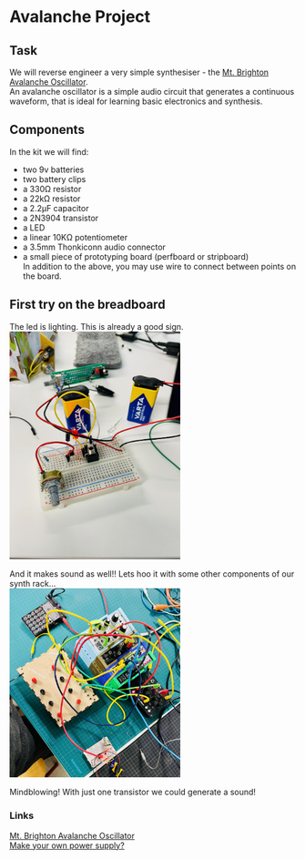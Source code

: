 

# Avalanche Project

## Task
We will reverse engineer a very simple synthesiser - the [Mt. Brighton Avalanche Oscillator](https://github.com/NorthCoastModularCollective/Mt.-Brighton-Avalanche-Oscillator).  
An avalanche oscillator is a simple audio circuit that generates a continuous waveform, that is ideal for learning basic electronics and synthesis. 

## Components
In the kit we will find: 
- two 9v batteries  
- two battery clips  
- a 330Ω resistor  
- a 22kΩ resistor  
- a 2.2µF capacitor  
- a 2N3904 transistor  
- a LED  
- a linear 10KΩ potentiometer  
- a 3.5mm Thonkiconn audio connector  
- a small piece of prototyping board (perfboard or stripboard)  
In addition to the above, you may use wire to connect between points on the board.

## First try on the breadboard
The led is lighting. This is already a good sign.  
<img src="assets/1.jpeg" alt="asset1" width="300"/>  

And it makes sound as well!! Lets hoo it with some other components of our synth rack...  
<img src="assets/2.jpeg" alt="asset2" width="300"/>  

Mindblowing! With just one transistor we could generate a sound! 

### Links
[Mt. Brighton Avalanche Oscillator](https://github.com/NorthCoastModularCollective/Mt.-Brighton-Avalanche-Oscillator)  
[Make your own power supply? ](https://www.instructables.com/Make-a-simple-12-volt-power-supply/)  
